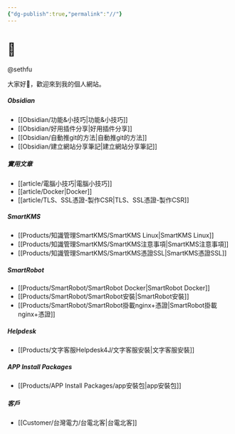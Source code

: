 ```yaml
---
{"dg-publish":true,"permalink":"//"}
---
```


# 🌲

@sethfu

大家好👋，歡迎來到我的個人網站。

##### Obsidian
- [[Obsidian/功能&小技巧\|功能&小技巧]]
- [[Obsidian/好用插件分享\|好用插件分享]]
- [[Obsidian/自動推git的方法\|自動推git的方法]]
- [[Obsidian/建立網站分享筆記\|建立網站分享筆記]]
##### 實用文章
- [[article/電腦小技巧\|電腦小技巧]]
- [[article/Docker\|Docker]]
- [[article/TLS、SSL憑證-製作CSR\|TLS、SSL憑證-製作CSR]]
##### SmartKMS
- [[Products/知識管理SmartKMS/SmartKMS Linux\|SmartKMS Linux]]
- [[Products/知識管理SmartKMS/SmartKMS注意事項\|SmartKMS注意事項]]
- [[Products/知識管理SmartKMS/SmartKMS憑證SSL\|SmartKMS憑證SSL]]
##### SmartRobot
- [[Products/SmartRobot/SmartRobot Docker\|SmartRobot Docker]]
- [[Products/SmartRobot/SmartRobot安裝\|SmartRobot安裝]]
- [[Products/SmartRobot/SmartRobot掛載nginx+憑證\|SmartRobot掛載nginx+憑證]]
##### Helpdesk
- [[Products/文字客服Helpdesk4J/文字客服安裝\|文字客服安裝]]
##### APP Install Packages
- [[Products/APP Install Packages/app安裝包\|app安裝包]]
##### 客戶
- [[Customer/台灣電力/台電北客\|台電北客]]
